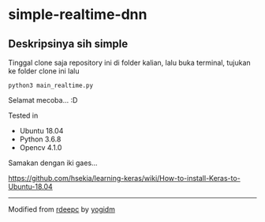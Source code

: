 # simple-realtime-dnn

## Deskripsinya sih simple

Tinggal clone saja repository ini di folder kalian, lalu buka terminal, tujukan ke folder clone ini lalu

```
python3 main_realtime.py
```

Selamat mecoba... :D 


Tested in
- Ubuntu 18.04
- Python 3.6.8
- Opencv 4.1.0


Samakan dengan iki gaes...

https://github.com/hsekia/learning-keras/wiki/How-to-install-Keras-to-Ubuntu-18.04

---
Modified from [rdeepc](https://github.com/rdeepc/ExploreOpencvDnn) by [yogidm](https://github.com/yogidm)

